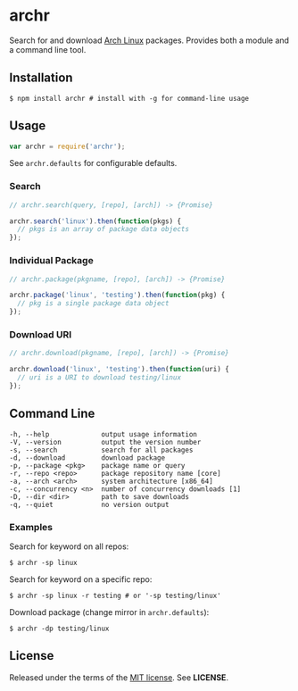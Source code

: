 archr
=====
Search for and download [Arch Linux](https://www.archlinux.org) packages.
Provides both a module and a command line tool.

Installation
------------

    $ npm install archr # install with -g for command-line usage

Usage
-----

```javascript
var archr = require('archr');
```

See `archr.defaults` for configurable defaults.

### Search

```javascript
// archr.search(query, [repo], [arch]) -> {Promise}

archr.search('linux').then(function(pkgs) {
  // pkgs is an array of package data objects
});
```

### Individual Package

```javascript
// archr.package(pkgname, [repo], [arch]) -> {Promise}

archr.package('linux', 'testing').then(function(pkg) {
  // pkg is a single package data object
});
```

### Download URI

```javascript
// archr.download(pkgname, [repo], [arch]) -> {Promise}

archr.download('linux', 'testing').then(function(uri) {
  // uri is a URI to download testing/linux
});
```

Command Line
------------

    -h, --help             output usage information
    -V, --version          output the version number
    -s, --search           search for all packages
    -d, --download         download package
    -p, --package <pkg>    package name or query
    -r, --repo <repo>      package repository name [core]
    -a, --arch <arch>      system architecture [x86_64]
    -c, --concurrency <n>  number of concurrency downloads [1]
    -D, --dir <dir>        path to save downloads
    -q, --quiet            no version output

### Examples

Search for keyword on all repos:

    $ archr -sp linux

Search for keyword on a specific repo:

    $ archr -sp linux -r testing # or '-sp testing/linux'

Download package (change mirror in `archr.defaults`):

    $ archr -dp testing/linux

License
-------
Released under the terms of the
[MIT license](http://tldrlegal.com/license/mit-license). See **LICENSE**.
